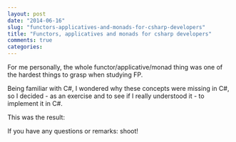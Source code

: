 ```yaml
---
layout: post
date: "2014-06-16"
slug: "functors-applicatives-and-monads-for-csharp-developers"
title: "Functors, applicatives and monads for csharp developers"
comments: true
categories: 
---
```

For me personally, the whole functor/applicative/monad thing was one of the hardest things to grasp when studying FP.

Being familiar with C#, I wondered why these concepts were missing in C#, so I decided - as an exercise and to see if I really understood it - to implement it in C#.

This was the result:

<script src="https://gist.github.com/ToJans/e57e2170e050a671e07b.js"></script>

If you have any questions or remarks: shoot!

